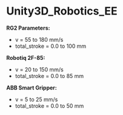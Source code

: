 # Unity3D_Robotics_EE

**RG2 Parameters:**

- v = 55 to 180 mm/s
- total_stroke = 0.0 to 100 mm

**Robotiq 2F-85:**

- v = 20 to 150 mm/s
- total_stroke = 0.0 to 85 mm

**ABB Smart Gripper:**

- v = 5 to 25 mm/s
- total_stroke = 0.0 to 50 mm
